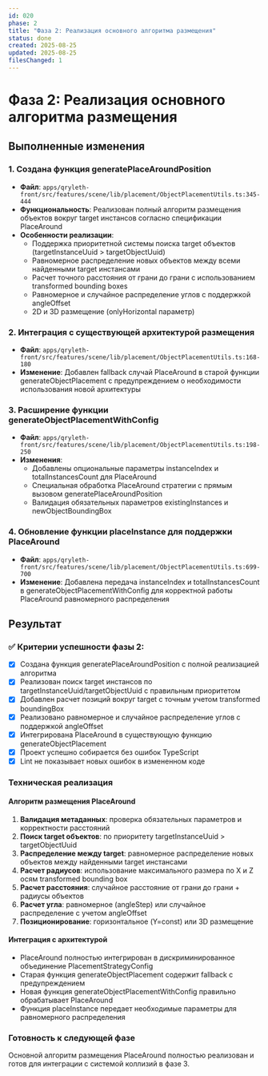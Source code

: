 ```yaml
---
id: 020
phase: 2
title: "Фаза 2: Реализация основного алгоритма размещения"
status: done
created: 2025-08-25
updated: 2025-08-25
filesChanged: 1
---
```


# Фаза 2: Реализация основного алгоритма размещения

## Выполненные изменения

### 1. Создана функция generatePlaceAroundPosition
- **Файл**: `apps/qryleth-front/src/features/scene/lib/placement/ObjectPlacementUtils.ts:345-444`
- **Функциональность**: Реализован полный алгоритм размещения объектов вокруг target инстансов согласно спецификации PlaceAround
- **Особенности реализации**:
  - Поддержка приоритетной системы поиска target объектов (targetInstanceUuid > targetObjectUuid)  
  - Равномерное распределение новых объектов между всеми найденными target инстансами
  - Расчет точного расстояния от грани до грани с использованием transformed bounding boxes
  - Равномерное и случайное распределение углов с поддержкой angleOffset
  - 2D и 3D размещение (onlyHorizontal параметр)

### 2. Интеграция с существующей архитектурой размещения
- **Файл**: `apps/qryleth-front/src/features/scene/lib/placement/ObjectPlacementUtils.ts:168-180`
- **Изменение**: Добавлен fallback случай PlaceAround в старой функции generateObjectPlacement с предупреждением о необходимости использования новой архитектуры

### 3. Расширение функции generateObjectPlacementWithConfig
- **Файл**: `apps/qryleth-front/src/features/scene/lib/placement/ObjectPlacementUtils.ts:198-250`  
- **Изменения**:
  - Добавлены опциональные параметры instanceIndex и totalInstancesCount для PlaceAround
  - Специальная обработка PlaceAround стратегии с прямым вызовом generatePlaceAroundPosition
  - Валидация обязательных параметров existingInstances и newObjectBoundingBox

### 4. Обновление функции placeInstance для поддержки PlaceAround
- **Файл**: `apps/qryleth-front/src/features/scene/lib/placement/ObjectPlacementUtils.ts:699-700`
- **Изменение**: Добавлена передача instanceIndex и totalInstancesCount в generateObjectPlacementWithConfig для корректной работы PlaceAround равномерного распределения

## Результат

### ✅ Критерии успешности фазы 2:
- [x] Создана функция generatePlaceAroundPosition с полной реализацией алгоритма
- [x] Реализован поиск target инстансов по targetInstanceUuid/targetObjectUuid с правильным приоритетом
- [x] Добавлен расчет позиций вокруг target с точным учетом transformed boundingBox
- [x] Реализовано равномерное и случайное распределение углов с поддержкой angleOffset  
- [x] Интегрирована PlaceAround в существующую функцию generateObjectPlacement
- [x] Проект успешно собирается без ошибок TypeScript
- [x] Lint не показывает новых ошибок в измененном коде

### Техническая реализация

#### Алгоритм размещения PlaceAround
1. **Валидация метаданных**: проверка обязательных параметров и корректности расстояний
2. **Поиск target объектов**: по приоритету targetInstanceUuid > targetObjectUuid  
3. **Распределение между target**: равномерное распределение новых объектов между найденными target инстансами
4. **Расчет радиусов**: использование максимального размера по X и Z осям transformed bounding box
5. **Расчет расстояния**: случайное расстояние от грани до грани + радиусы объектов
6. **Расчет угла**: равномерное (angleStep) или случайное распределение с учетом angleOffset
7. **Позиционирование**: горизонтальное (Y=const) или 3D размещение

#### Интеграция с архитектурой
- PlaceAround полностью интегрирован в дискриминированное объединение PlacementStrategyConfig
- Старая функция generateObjectPlacement содержит fallback с предупреждением
- Новая функция generateObjectPlacementWithConfig правильно обрабатывает PlaceAround
- Функция placeInstance передает необходимые параметры для равномерного распределения

### Готовность к следующей фазе
Основной алгоритм размещения PlaceAround полностью реализован и готов для интеграции с системой коллизий в фазе 3.